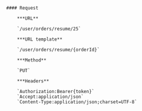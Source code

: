     #### Request

        ***URL**

        `/user/orders/resume/25`

        ***URL template**

        `/user/orders/resume/{orderId}`

        ***Method**

        `PUT`

        ***Headers**

        `Authorization:Bearer{token}`
        `Accept:application/json`
        `Content-Type:application/json;charset=UTF-8`
